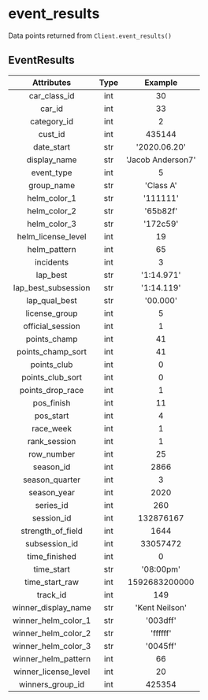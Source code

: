 # event_results

Data points returned from `Client.event_results()`

## EventResults

|      Attributes      | Type  |      Example      |
| :------------------: | :---: | :---------------: |
|     car_class_id     |  int  |        30         |
|        car_id        |  int  |        33         |
|     category_id      |  int  |         2         |
|       cust_id        |  int  |      435144       |
|      date_start      |  str  |   '2020.06.20'    |
|     display_name     |  str  | 'Jacob Anderson7' |
|      event_type      |  int  |         5         |
|      group_name      |  str  |     'Class A'     |
|     helm_color_1     |  str  |     '111111'      |
|     helm_color_2     |  str  |     '65b82f'      |
|     helm_color_3     |  str  |     '172c59'      |
|  helm_license_level  |  int  |        19         |
|     helm_pattern     |  int  |        65         |
|      incidents       |  int  |         3         |
|       lap_best       |  str  |    '1:14.971'     |
| lap_best_subsession  |  str  |    '1:14.119'     |
|    lap_qual_best     |  str  |     '00.000'      |
|    license_group     |  int  |         5         |
|   official_session   |  int  |         1         |
|     points_champ     |  int  |        41         |
|  points_champ_sort   |  int  |        41         |
|     points_club      |  int  |         0         |
|   points_club_sort   |  int  |         0         |
|   points_drop_race   |  int  |         1         |
|      pos_finish      |  int  |        11         |
|      pos_start       |  int  |         4         |
|      race_week       |  int  |         1         |
|     rank_session     |  int  |         1         |
|      row_number      |  int  |        25         |
|      season_id       |  int  |       2866        |
|    season_quarter    |  int  |         3         |
|     season_year      |  int  |       2020        |
|      series_id       |  int  |        260        |
|      session_id      |  int  |     132876167     |
|  strength_of_field   |  int  |       1644        |
|    subsession_id     |  int  |     33057472      |
|    time_finished     |  int  |         0         |
|      time_start      |  str  |     '08:00pm'     |
|    time_start_raw    |  int  |   1592683200000   |
|       track_id       |  int  |        149        |
| winner_display_name  |  str  |  'Kent Neilson'   |
| winner_helm_color_1  |  str  |     '003dff'      |
| winner_helm_color_2  |  str  |     'ffffff'      |
| winner_helm_color_3  |  str  |     '0045ff'      |
| winner_helm_pattern  |  int  |        66         |
| winner_license_level |  int  |        20         |
|   winners_group_id   |  int  |      425354       |
